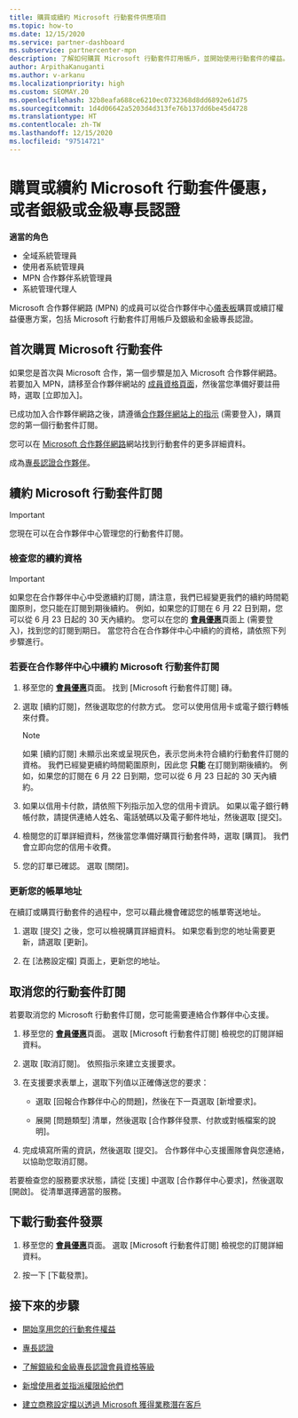 ```yaml
---
title: 購買或續約 Microsoft 行動套件供應項目
ms.topic: how-to
ms.date: 12/15/2020
ms.service: partner-dashboard
ms.subservice: partnercenter-mpn
description: 了解如何購買 Microsoft 行動套件訂用帳戶，並開始使用行動套件的權益。 同時了解如何更新、取消、檢視您的帳單等等。
author: ArpithaKanuganti
ms.author: v-arkanu
ms.localizationpriority: high
ms.custom: SEOMAY.20
ms.openlocfilehash: 32b8eafa688ce6210ec0732368d8dd6892e61d75
ms.sourcegitcommit: 1d4d06642a5203d4d313fe76b137dd6be45d4728
ms.translationtype: HT
ms.contentlocale: zh-TW
ms.lasthandoff: 12/15/2020
ms.locfileid: "97514721"
---
```

# <a name="buy-or-renew-a-microsoft-action-pack-subscription-or-silver-and-gold-competencies"></a>購買或續約 Microsoft 行動套件優惠，或者銀級或金級專長認證


**適當的角色**

- 全域系統管理員
- 使用者系統管理員
- MPN 合作夥伴系統管理員
- 系統管理代理人


Microsoft 合作夥伴網路 (MPN) 的成員可以從合作夥伴中心[儀表板](https://partner.microsoft.com/dashboard)購買或續訂權益優惠方案，包括 Microsoft 行動套件訂用帳戶及銀級和金級專長認證。

## <a name="buy-microsoft-action-pack-for-the-first-time"></a>首次購買 Microsoft 行動套件

如果您是首次與 Microsoft 合作，第一個步驟是加入 Microsoft 合作夥伴網路。 若要加入 MPN，請移至合作夥伴網站的 [成員資格頁面](https://partner.microsoft.com/membership)，然後當您準備好要註冊時，選取 [立即加入]。

已成功加入合作夥伴網路之後，請遵循[合作夥伴網站上的指示](https://partner.microsoft.com/membership/action-pack) (需要登入)，購買您的第一個行動套件訂閱。 

您可以在 [Microsoft 合作夥伴網路](https://partner.microsoft.com/membership/internal-use-software#simple-tab-content-3)網站找到行動套件的更多詳細資料。

成為[專長認證合作夥伴](https://partner.microsoft.com/membership/competencies)。 

## <a name="renew-a-microsoft-action-pack-subscription"></a>續約 Microsoft 行動套件訂閱

>[!IMPORTANT]
>您現在可以在合作夥伴中心管理您的行動套件訂閱。

### <a name="check-your-renewal-eligibility"></a>檢查您的續約資格

>[!IMPORTANT]
>如果您在合作夥伴中心中受邀續約訂閱，請注意，我們已經變更我們的續約時間範圍原則，您只能在訂閱到期後續約。 例如，如果您的訂閱在 6 月 22 日到期，您可以從 6 月 23 日起的 30 天內續約。
>您可以在您的 [**會員優惠**](https://partnercenter.microsoft.com/pcv/partnership/offers)頁面上 (需要登入)，找到您的訂閱到期日。 當您符合在合作夥伴中心中續約的資格，請依照下列步驟進行。  

### <a name="to-renew-a-microsoft-action-pack-subscription-in-the-partner-center"></a>若要在合作夥伴中心中續約 Microsoft 行動套件訂閱

1. 移至您的 [**會員優惠**](https://partnercenter.microsoft.com/pcv/partnership/offers)頁面。 找到 [Microsoft 行動套件訂閱] 磚。  

2. 選取 [續約訂閱]，然後選取您的付款方式。 您可以使用信用卡或電子銀行轉帳來付費。

    >[!NOTE]
    >如果 [續約訂閱] 未顯示出來或呈現灰色，表示您尚未符合續約行動套件訂閱的資格。 我們已經變更續約時間範圍原則，因此您 **只能** 在訂閱到期後續約。 例如，如果您的訂閱在 6 月 22 日到期，您可以從 6 月 23 日起的 30 天內續約。  

3. 如果以信用卡付款，請依照下列指示加入您的信用卡資訊。 如果以電子銀行轉帳付款，請提供連絡人姓名、電話號碼以及電子郵件地址，然後選取 [提交]。

4. 檢閱您的訂單詳細資料，然後當您準備好購買行動套件時，選取 [購買]。 我們會立即向您的信用卡收費。

5. 您的訂單已確認。 選取 [關閉]。

### <a name="update-your-bill-to-address"></a>更新您的帳單地址

在續訂或購買行動套件的過程中，您可以藉此機會確認您的帳單寄送地址。

 1. 選取 [提交] 之後，您可以檢視購買詳細資料。 如果您看到您的地址需要更新，請選取 [更新]。
  
 1. 在 [法務設定檔] 頁面上，更新您的地址。

## <a name="cancel-your-action-pack-subscription"></a>取消您的行動套件訂閱

若要取消您的 Microsoft 行動套件訂閱，您可能需要連絡合作夥伴中心支援。

1. 移至您的 [**會員優惠**](https://partnercenter.microsoft.com/pcv/partnership/offers)頁面。 選取 [Microsoft 行動套件訂閱] 檢視您的訂閱詳細資料。 

3. 選取 [取消訂閱]。 依照指示來建立支援要求。 

4. 在支援要求表單上，選取下列值以正確傳送您的要求：

    -  選取 [回報合作夥伴中心的問題]，然後在下一頁選取 [新增要求]。

    -  展開 [問題類型] 清單，然後選取 [合作夥伴發票、付款或對帳檔案的說明]。 

5. 完成填寫所需的資訊，然後選取 [提交]。 合作夥伴中心支援團隊會與您連絡，以協助您取消訂閱。

若要檢查您的服務要求狀態，請從 [支援] 中選取 [合作夥伴中心要求]，然後選取 [開啟]。 從清單選擇適當的服務。  

## <a name="download-your-action-pack-invoice"></a>下載行動套件發票

1. 移至您的 [**會員優惠**](https://partnercenter.microsoft.com/pcv/partnership/offers)頁面。 選取 [Microsoft 行動套件訂閱] 檢視您的訂閱詳細資料。 

3. 按一下 [下載發票]。
 
## <a name="next-steps"></a>接下來的步驟

-   [開始享用您的行動套件權益](manage-your-partner-network-benefits.md)

-   [專長認證](learn-about-competencies.md)

-   [了解銀級和金級專長認證會員資格等級](https://partner.microsoft.com/membership/internal-use-software#simple-tab-content-2)

-   [新增使用者並指派權限給他們](create-user-accounts-and-set-permissions.md)

-   [建立商務設定檔以透過 Microsoft 獲得業務潛在客戶](create-a-marketing-profile.md)
